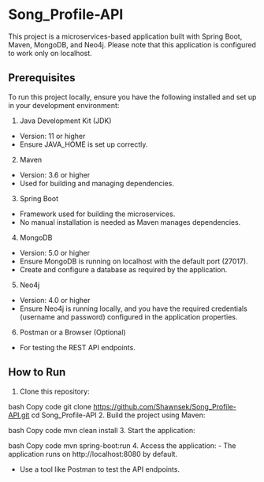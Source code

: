 # Song_Profile-API

This project is a microservices-based application built with Spring Boot, Maven, MongoDB, and Neo4j. Please note that this application is configured to work only on localhost.

## Prerequisites

To run this project locally, ensure you have the following installed and set up in your development environment:

1. Java Development Kit (JDK)
- Version: 11 or higher
- Ensure JAVA_HOME is set up correctly.

2. Maven
- Version: 3.6 or higher
- Used for building and managing dependencies.

3. Spring Boot
- Framework used for building the microservices.
- No manual installation is needed as Maven manages dependencies.

4. MongoDB
- Version: 5.0 or higher
- Ensure MongoDB is running on localhost with the default port (27017).
- Create and configure a database as required by the application.

5. Neo4j
- Version: 4.0 or higher
- Ensure Neo4j is running locally, and you have the required credentials (username and password) configured in the application properties.

6. Postman or a Browser (Optional)
- For testing the REST API endpoints.

## How to Run

1. Clone this repository:

bash
Copy code
git clone https://github.com/Shawnsek/Song_Profile-API.git
cd Song_Profile-API
2. Build the project using Maven:

bash
Copy code
mvn clean install
3. Start the application:

bash
Copy code
mvn spring-boot:run
4. Access the application: - The application runs on http://localhost:8080 by default.
- Use a tool like Postman to test the API endpoints.
